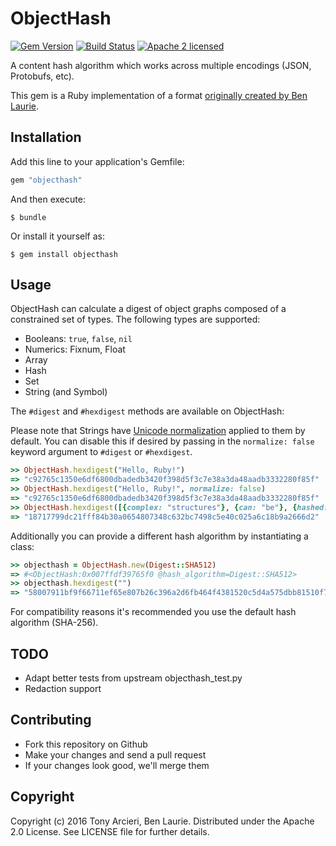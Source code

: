 # ObjectHash

[![Gem Version](https://badge.fury.io/rb/objecthash.svg)](https://rubygems.org/gems/objecthash)
[![Build Status](https://secure.travis-ci.org/cryptosphere/objecthash-ruby.svg?branch=master)](https://travis-ci.org/cryptosphere/objecthash-ruby)
[![Apache 2 licensed](https://img.shields.io/badge/license-Apache2-blue.svg)](https://github.com/cryptosphere/objecthash-ruby/blob/master/LICENSE)

A content hash algorithm which works across multiple encodings (JSON, Protobufs, etc).

This gem is a Ruby implementation of a format [originally created by Ben Laurie](https://github.com/benlaurie/objecthash).

## Installation

Add this line to your application's Gemfile:

```ruby
gem "objecthash"
```

And then execute:

    $ bundle

Or install it yourself as:

    $ gem install objecthash

## Usage

ObjectHash can calculate a digest of object graphs composed of a constrained
set of types. The following types are supported:

* Booleans: `true`, `false`, `nil`
* Numerics: Fixnum, Float
* Array
* Hash
* Set
* String (and Symbol)

The `#digest` and `#hexdigest` methods are available on ObjectHash:

Please note that Strings have [Unicode normalization](http://ruby-doc.org/stdlib-2.2.0/libdoc/unicode_normalize/rdoc/String.html) applied to them by default.
You can disable this if desired by passing in the `normalize: false` keyword
argument to `#digest` or `#hexdigest`.

```ruby
>> ObjectHash.hexdigest("Hello, Ruby!")
=> "c92765c1350e6df6800dbadedb3420f398d5f3c7e38a3da48aadb3332280f85f"
>> ObjectHash.hexdigest("Hello, Ruby!", normalize: false)
=> "c92765c1350e6df6800dbadedb3420f398d5f3c7e38a3da48aadb3332280f85f"
>> ObjectHash.hexdigest([{complex: "structures"}, {can: "be"}, {hashed: ["with", "ObjectHash"]}])
=> "18717799dc21fff84b30a0654807348c632bc7498c5e40c025a6c18b9a2666d2"
```

Additionally you can provide a different hash algorithm by instantiating a class:

```ruby
>> objecthash = ObjectHash.new(Digest::SHA512)
=> #<ObjectHash:0x007ffdf39765f0 @hash_algorithm=Digest::SHA512>
>> objecthash.hexdigest("")
=> "58007911bf9f66711ef65e807b26c396a2d6fb464f4381520c5d4a575dbb81510f79d35e349604128a771acf2a117a2afdedc012d83b0eb822668aee0def4747"
```

For compatibility reasons it's recommended you use the default hash algorithm (SHA-256).

## TODO

* Adapt better tests from upstream objecthash_test.py
* Redaction support

## Contributing

* Fork this repository on Github
* Make your changes and send a pull request
* If your changes look good, we'll merge them

## Copyright

Copyright (c) 2016 Tony Arcieri, Ben Laurie. Distributed under the Apache 2.0 License.
See LICENSE file for further details.

